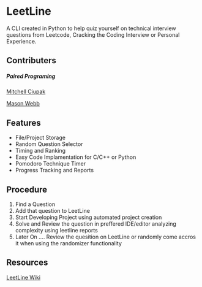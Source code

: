 # LeetLine
A CLI created in Python to help quiz yourself on technical interview questions from Leetcode, Cracking the Coding Interview or Personal Experience.

## Contributers
##### Paired Programing
[Mitchell Ciupak](https://github.com/mitchellciupak)

[Mason Webb](https://github.com/masonwebb33)

## Features
* File/Project Storage
* Random Question Selector
* Timing and Ranking
* Easy Code Implamentation for C/C++ or Python
* Pomodoro Technique Timer
* Progress Tracking and Reports

## Procedure
1. Find a Question
2. Add that question to LeetLine
3. Start Developing Project using automated project creation
4. Solve and Review the question in preffered IDE/editor analyzing complexity using leetline reports
5. Later On .... Review the quesition on LeetLine or randomly come accros it when using the randomizer functionality

## Resources
[LeetLine Wiki](https://github.com/mitchellciupak/LeetLine/wiki)
